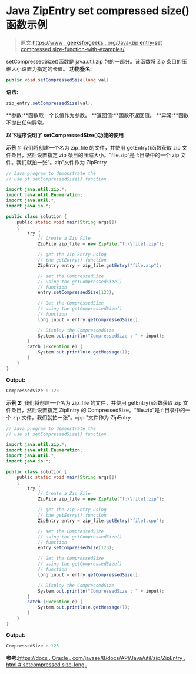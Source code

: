 # Java ZipEntry set compressed size()函数示例

> 原文:[https://www . geeksforgeeks . org/Java-zip entry-set compressed size-function-with-examples/](https://www.geeksforgeeks.org/java-zipentry-setcompressedsize-function-with-examples/)

setCompressedSize()函数是 java.util.zip 包的一部分。该函数将 Zip 条目的压缩大小设置为指定的长值。
**功能签名:**

```java
public void setCompressedSize(long val)
```

**语法:**

```java
zip_entry.setCompressedSize(val);
```

**参数:**函数取一个长值作为参数。
**返回值:**函数不返回值。
**异常:**函数不抛出任何异常。

**以下程序说明了 setCompressedSize()功能的使用**

**示例 1:** 我们将创建一个名为 zip_file 的文件，并使用 getEntry()函数获取 zip 文件条目，然后设置指定 zip 条目的压缩大小。“file.zip”是 f:目录中的一个 zip 文件。我们就拍一张”。zip”文件作为 ZipEntry

```java
// Java program to demonstrate the
// use of setCompressedSize() function

import java.util.zip.*;
import java.util.Enumeration;
import java.util.*;
import java.io.*;

public class solution {
    public static void main(String args[])
    {
        try {
            // Create a Zip File
            ZipFile zip_file = new ZipFile("f:\\file1.zip");

            // get the Zip Entry using
            // the getEntry() function
            ZipEntry entry = zip_file.getEntry("file.zip");

            // set the CompressedSize
            // using the getCompressedSize()
            // function
            entry.setCompressedSize(123);

            // Get the CompressedSize
            // using the getCompressedSize()
            // function
            long input = entry.getCompressedSize();

            // Display the CompressedSize
            System.out.println("CompressedSize : " + input);
        }
        catch (Exception e) {
            System.out.println(e.getMessage());
        }
    }
}
```

**Output:**

```java
CompressedSize : 123

```

**示例 2:** 我们将创建一个名为 zip_file 的文件，并使用 getEntry()函数获取 zip 文件条目，然后设置指定 ZipEntry 的 CompressedSize。“file.zip”是 f:目录中的一个 zip 文件。我们就拍一张”。cpp "文件作为 ZipEntry

```java
// Java program to demonstrate the
// use of setCompressedSize() function

import java.util.zip.*;
import java.util.Enumeration;
import java.util.*;
import java.io.*;

public class solution {
    public static void main(String args[])
    {
        try {
            // Create a Zip File
            ZipFile zip_file = new ZipFile("f:\\file1.zip");

            // get the Zip Entry using
            // the getEntry() function
            ZipEntry entry = zip_file.getEntry("file1.cpp");

            // set the CompressedSize
            // using the getCompressedSize()
            // function
            entry.setCompressedSize(123);

            // Get the CompressedSize
            // using the getCompressedSize()
            // function
            long input = entry.getCompressedSize();

            // Display the CompressedSize
            System.out.println("CompressedSize : " + input);
        }
        catch (Exception e) {
            System.out.println(e.getMessage());
        }
    }
}
```

**Output:**

```java
CompressedSize : 123

```

**参考:**[https://docs . Oracle . com/javase/8/docs/API/Java/util/zip/ZipEntry . html # setcompressed size-long-](https://docs.oracle.com/javase/8/docs/api/java/util/zip/ZipEntry.html#setCompressedSize-long-)